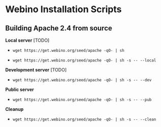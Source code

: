 # Webino Installation Scripts

## Building Apache 2.4 from source

**Local server** [TODO]

- `wget https://get.webino.org/seed/apache -qO- | sh`

- `wget https://get.webino.org/seed/apache -qO- | sh -s -- --local`

**Development server** [TODO]

- `wget https://get.webino.org/seed/apache -qO- | sh -s -- --dev`

**Public server**

- `wget https://get.webino.org/seed/apache -qO- | sh -s -- --pub`

**Cleanup**

- `wget https://get.webino.org/seed/apache -qO- | sh -s -- --clean`
